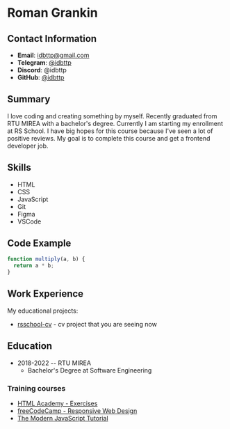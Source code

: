 # Roman Grankin

## Contact Information
- **Email**: [idbttp@gmail.com](mailto:idbttp@gmail.com)
- **Telegram**: [@idbttp](https://t.me/idbttp)
- **Discord**: @idbttp
- **GitHub**: [@idbttp](https://github.com/idbttp)

## Summary
I love coding and creating something by myself. Recently graduated from RTU MIREA with a bachelor's degree. Currently I am starting my enrollment at RS School. I have big hopes for this course because I've seen a lot of positive reviews. My goal is to complete this course and get a frontend developer job.

## Skills
- HTML
- CSS
- JavaScript
- Git
- Figma
- VSCode

## Code Example
```js
function multiply(a, b) {
  return a * b;
}
```

## Work Experience
My educational projects:
- [rsschool-cv](https://github.com/idbttp/rsschool-cv) - cv project that you are seeing now

## Education
- 2018-2022 -- RTU MIREA
  - Bachelor's Degree at Software Engineering

### Training courses
- [HTML Academy - Exercises](https://htmlacademy.ru/)
- [freeCodeCamp - Responsive Web Design](https://www.freecodecamp.org/)
- [The Modern JavaScript Tutorial](https://javascript.info/)
